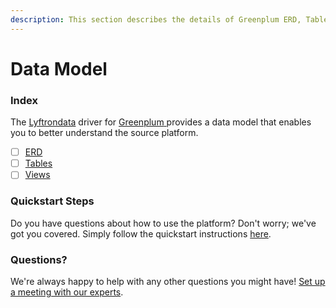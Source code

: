```yaml
---
description: This section describes the details of Greenplum ERD, Tables, and Views.
---
```


# Data Model

### Index

The  [Lyftrondata](https://www.lyftrondata.com/) driver for [Greenplum](https://www.lyftrondata.com/integration/greenplum/)[ ](https://www.lyftrondata.com/integration/greenplum/)provides a data model that enables you to better understand the source platform.

* [ ] [ERD](../../../technology-analytics/greenplum/data-model/erd.md)
* [ ] [Tables](../../../technology-analytics/greenplum/data-model/tables.md)
* [ ] [Views](../../../technology-analytics/greenplum/data-model/views.md)

### Quickstart Steps

Do you have questions about how to use the platform? Don't worry; we've got you covered. Simply follow the quickstart instructions [here](../../../../quickstart-steps.md).

### Questions? <a href="#questions" id="questions"></a>

We're always happy to help with any other questions you might have! [Set up a meeting with our experts](https://www.lyftrondata.com/book-a-meeting/).

